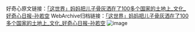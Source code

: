 好奇心原文链接：[「这世界」妈妈把儿子骨灰洒在了100多个国家的土地上_文化_好奇心日报-孙若空](https://www.qdaily.com/articles/4140.html)
WebArchive归档链接：[「这世界」妈妈把儿子骨灰洒在了100多个国家的土地上_文化_好奇心日报-孙若空](http://web.archive.org/web/20190623153829/https://www.qdaily.com/articles/4140.html)
![image](http://ww3.sinaimg.cn/large/007d5XDply1g3ve6h7jmfj30u06pme81)